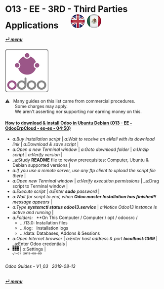 # O13 - EE - 3RD - Third Parties Applications &nbsp;&nbsp;&nbsp;&nbsp; [![en-uk](/doc/img/flg/en-uk-flg-btn-sml.png)](/en-uk/o13/ee/3rd/en-uk-o13-ee-3rd-third-parties-guides.md) [ ![es-mx](/doc/img/flg/es-mx-flg-btn-sml.png)](/es-mx/o13/ee/3rd/es-mx-o13-ee-3rd-third-parties-guides.md)
#### [_&#x23CE; menu_](/en-uk/o13/ee/en-uk-o13-ee-guides-menu.md "Back to EE menu")  
### ![ThirdParties](/doc/img/third_parties.png)
[ⱽ¹²³⁴⁵⁶⁷⁸⁹⁰⁻]: # (ⱽ¹²³⁴⁵⁶⁷⁸⁹⁰⁻)

  &#x26A0; &nbsp;&nbsp;Many guides on this list came from commercial procedures.  
    &nbsp;&nbsp;&nbsp;&nbsp;&nbsp;&nbsp;&nbsp;&nbsp;Some charges may apply.  
    &nbsp;&nbsp;&nbsp;&nbsp;&nbsp;&nbsp;&nbsp;&nbsp;We aren't asserting nor supporting nor earning money on this.  

#### [How to download & install Odoo in Ubuntu Debian (O13 - EE - OdooErpCloud - es-es - 04:50)](https://youtube.com/embed/AHn9LukC2lw?autoplay=1&start=0&end=269&rel=0)  

- _a:Buy installation script_ | _a:Wait to receive an eMail with its download link_ | _a:Download & save script_ |  
- _a:Open a new Terminal window_ | _a:Goto download folder_ | _a:Unzip script_ |  _a:Verify version_ |  
- _a:Study **README** file to review prerequisites: Computer, Ubuntu & Debian supported versions |  
- _a:If you use a remote server, use any ftp client to upload the script file there_ |  
- _a:Open new Terminal window_ |  _a:Verify execution permissions_ | _a:Drag script to Terminal window |  
- _a:Execute script_ | _a:Enter **sudo** password_ | 
- _a:Wait for script to end, when **Odoo master Installation has finished!!** message appears_ |  
- _a:Type **systemctl status odoo13.service**_ | _a:Notice Odoo13 instance is active and running_ |  
- _a:Folders:_ &nbsp; **On This Computer / Computer / opt / odoosrc /  
   - .../13.0: Installation files  
   - .../log: &nbsp; Installation logs  
   - .../data: Databases, Addons & Sessions  
- _a:Open Internet browser_  | _a:Enter host address & port **localhost:1369**_ | _a:Enter Odoo credentials |  
- ![apps](/doc/img/apps.png) | o:Settings |  
  ⱽ¹⁻⁰¹ &nbsp;²⁰¹⁹⁻⁰⁸⁻⁰⁹

###### Odoo Guides - V1_03 &nbsp; 2019-08-13  
**[_&#x23CE; menu_](/en-uk/o13/ee/en-uk-o13-ee-guides-menu.md)**  
